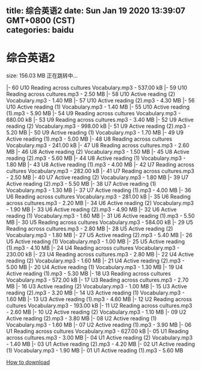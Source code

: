 
title: 综合英语2
date: Sun Jan 19 2020 13:39:07 GMT+0800 (CST)    
categories: baidu
---

# 综合英语2
size: 156.03 MB
 正在跳转中...
 
|- 60 U10 Reading across cultures Vocabulary.mp3 - 537.00 kB
|- 59 U10 Reading across cultures.mp3 - 2.50 MB
|- 58 U10 Active reading (2) Vocabulary.mp3 - 1.40 MB
|- 57 U10 Active reading (2).mp3 - 4.30 MB
|- 56 U10 Active reading (1) Vocabulary.mp3 - 1.40 MB
|- 55 U10 Active reading (1).mp3 - 5.90 MB
|- 54 U9 Reading across cultures Vocabulary.mp3 - 680.00 kB
|- 53 U9 Reading across cultures.mp3 - 3.40 MB
|- 52 U9 Active reading (2) Vocabulary.mp3 - 998.00 kB
|- 51 U9 Active reading (2).mp3 - 5.20 MB
|- 50 U9 Active reading (1) Vocabulary.mp3 - 1.70 MB
|- 49 U9 Active reading (1).mp3 - 5.00 MB
|- 48 U8 Reading across cultures Vocabulary.mp3 - 241.00 kB
|- 47 U8 Reading across cultures.mp3 - 2.60 MB
|- 46 U8 Active reading (2) Vocabulary.mp3 - 1.50 MB
|- 45 U8 Active reading (2).mp3 - 5.60 MB
|- 44 U8 Active reading (1) Vocabulary.mp3 - 1.80 MB
|- 43 U8 Active reading (1).mp3 - 4.00 MB
|- 42 U7 Reading across cultures Vocabulary.mp3 - 282.00 kB
|- 41 U7 Reading across cultures.mp3 - 2.50 MB
|- 40 U7 Active reading (2) Vocabulary.mp3 - 1.80 MB
|- 39 U7 Active reading (2).mp3 - 5.50 MB
|- 38 U7 Active reading (1) Vocabulary.mp3 - 1.30 MB
|- 37 U7 Active reading (1).mp3 - 4.00 MB
|- 36 U6 Reading across cultures Vocabulary.mp3 - 281.00 kB
|- 35 U6 Reading across cultures.mp3 - 2.20 MB
|- 34 U6 Active reading (2) Vocabulary.mp3 - 1.90 MB
|- 33 U6 Active reading (2).mp3 - 4.90 MB
|- 32 U6 Active reading (1) Vocabulary.mp3 - 1.60 MB
|- 31 U6 Active reading (1).mp3 - 5.50 MB
|- 30 U5 Reading across cultures Vocabulary.mp3 - 584.00 kB
|- 29 U5 Reading across cultures.mp3 - 2.80 MB
|- 28 U5 Active reading (2) Vocabulary.mp3 - 1.80 MB
|- 27 U5 Active reading (2).mp3 - 5.40 MB
|- 26 U5 Active reading (1) Vocabulary.mp3 - 1.00 MB
|- 25 U5 Active reading (1).mp3 - 4.10 MB
|- 24 U4 Reading across cultures Vocabulary.mp3 - 230.00 kB
|- 23 U4 Reading across cultures.mp3 - 2.80 MB
|- 22 U4 Active reading (2) Vocabulary.mp3 - 1.60 MB
|- 21 U4 Active reading (2).mp3 - 5.00 MB
|- 20 U4 Active reading (1) Vocabulary.mp3 - 1.30 MB
|- 19 U4 Active reading (1).mp3 - 5.30 MB
|- 18 U3 Reading across cultures Vocabulary.mp3 - 572.00 kB
|- 17 U3 Reading across cultures.mp3 - 2.70 MB
|- 16 U3 Active reading (2) Vocabulary.mp3 - 1.00 MB
|- 15 U3 Active reading (2).mp3 - 3.20 MB
|- 14 U3 Active reading (1) Vocabulary.mp3 - 1.60 MB
|- 13 U3 Active reading (1).mp3 - 4.60 MB
|- 12 U2 Reading across cultures Vocabulary.mp3 - 193.00 kB
|- 11 U2 Reading across cultures.mp3 - 2.60 MB
|- 10 U2 Active reading (2) Vocabulary.mp3 - 1.10 MB
|- 09 U2 Active reading (2).mp3 - 3.80 MB
|- 08 U2 Active reading (1) Vocabulary.mp3 - 1.60 MB
|- 07 U2 Active reading (1).mp3 - 3.90 MB
|- 06 U1 Reading across cultures Vocabulary.mp3 - 627.00 kB
|- 05 U1 Reading across cultures.mp3 - 3.00 MB
|- 04 U1 Active reading (2) Vocabulary.mp3 - 1.40 MB
|- 03 U1 Active reading (2).mp3 - 4.20 MB
|- 02 U1 Active reading (1) Vocabulary.mp3 - 1.90 MB
|- 01 U1 Active reading (1).mp3 - 5.60 MB

[How to download](https://bpcam.bemobtrk.com/go/2ceec3aa-1ca2-46d6-b9ff-aaa5c184517c?jno=2575)